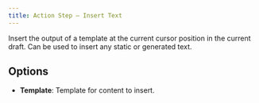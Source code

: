```yaml
---
title: Action Step – Insert Text
---
```


Insert the output of a template at the current cursor position in the current draft. Can be used to insert any static or generated text.

## Options

- **Template**: Template for content to insert.
